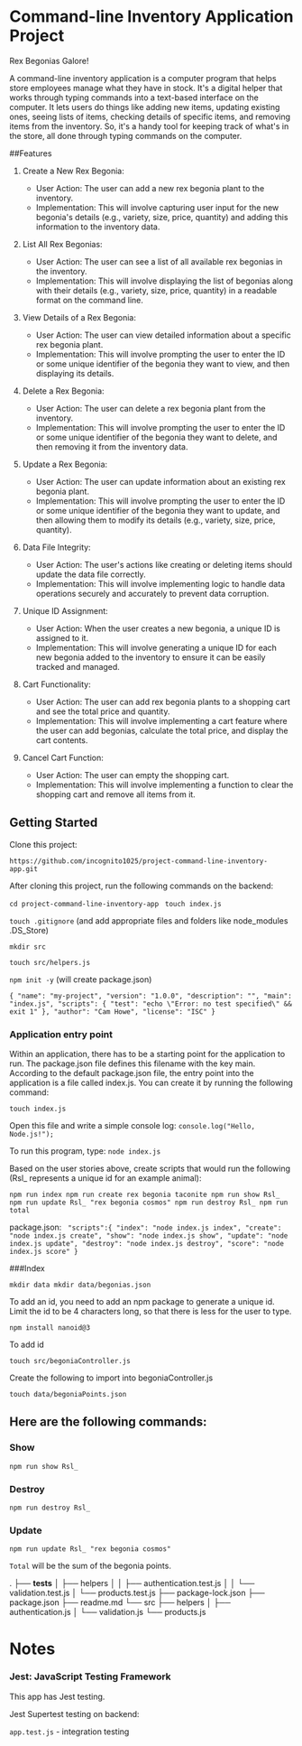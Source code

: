 # Command-line Inventory Application Project
Rex Begonias Galore!

A command-line inventory application is a computer program that helps store employees manage what they have in stock. It's a digital helper that works through typing commands into a text-based interface on the computer. It lets users do things like adding new items, updating existing ones, seeing lists of items, checking details of specific items, and removing items from the inventory. So, it's a handy tool for keeping track of what's in the store, all done through typing commands on the computer.


##Features

1. Create a New Rex Begonia: 
   - User Action: The user can add a new rex begonia plant to the inventory.
   - Implementation: This will involve capturing user input for the new begonia's details (e.g., variety, size, price, quantity) and adding this information to the inventory data.

2. List All Rex Begonias: 
   - User Action: The user can see a list of all available rex begonias in the inventory.
   - Implementation: This will involve displaying the list of begonias along with their details (e.g., variety, size, price, quantity) in a readable format on the command line.

3. View Details of a Rex Begonia: 
   - User Action: The user can view detailed information about a specific rex begonia plant.
   - Implementation: This will involve prompting the user to enter the ID or some unique identifier of the begonia they want to view, and then displaying its details.

4. Delete a Rex Begonia: 
   - User Action: The user can delete a rex begonia plant from the inventory.
   - Implementation: This will involve prompting the user to enter the ID or some unique identifier of the begonia they want to delete, and then removing it from the inventory data.

5. Update a Rex Begonia: 
   - User Action: The user can update information about an existing rex begonia plant.
   - Implementation: This will involve prompting the user to enter the ID or some unique identifier of the begonia they want to update, and then allowing them to modify its details (e.g., variety, size, price, quantity).

6. Data File Integrity: 
   - User Action: The user's actions like creating or deleting items should update the data file correctly.
   - Implementation: This will involve implementing logic to handle data operations securely and accurately to prevent data corruption.

7. Unique ID Assignment: 
   - User Action: When the user creates a new begonia, a unique ID is assigned to it.
   - Implementation: This will involve generating a unique ID for each new begonia added to the inventory to ensure it can be easily tracked and managed.

8. Cart Functionality: 
   - User Action: The user can add rex begonia plants to a shopping cart and see the total price and quantity.
   - Implementation: This will involve implementing a cart feature where the user can add begonias, calculate the total price, and display the cart contents.

9. Cancel Cart Function: 
   - User Action: The user can empty the shopping cart.
   - Implementation: This will involve implementing a function to clear the shopping cart and remove all items from it.



## Getting Started

Clone this project:

`https://github.com/incognito1025/project-command-line-inventory-app.git`



After cloning this project, run the following commands on the backend:

`cd project-command-line-inventory-app
`
`touch index.js`

`touch .gitignore` (and add appropriate files and folders like node_modules
.DS_Store)

`mkdir src`

`touch src/helpers.js`

`npm init -y` (will create package.json)

`{
  "name": "my-project",
  "version": "1.0.0",
  "description": "",
  "main": "index.js",
  "scripts": {
    "test": "echo \"Error: no test specified\" && exit 1"
  },
  "author": "Cam Howe",
  "license": "ISC"
}`

### Application entry point
Within an application, there has to be a starting point for the application to run. The package.json file defines this filename with the key main. According to the default package.json file, the entry point into the application is a file called index.js. You can create it by running the following command:

`touch index.js`

Open this file and write a simple console log:
`console.log("Hello, Node.js!");`


To run this program, type:
`node index.js`


Based on the user stories above, create scripts that would run the following (Rsl_ represents a unique id for an example animal):

`npm run index
npm run create rex begonia taconite
npm run show Rsl_
npm run update Rsl_ "rex begonia cosmos"
npm run destroy Rsl_
npm run total`


package.json:
` "scripts":{
 "index": "node index.js index",
 "create": "node index.js create",
 "show": "node index.js show",
 "update": "node index.js update",
 "destroy": "node index.js destroy",
 "score": "node index.js score"
}`


###Index

`mkdir data
mkdir data/begonias.json`


To add an id, you need to add an npm package to generate a unique id. Limit the id to be 4 characters long, so that there is less for the user to type.

`npm install nanoid@3`

To add id

`touch src/begoniaController.js`


Create the following to import into begoniaController.js

`touch data/begoniaPoints.json`


## Here are the following commands:

### Show

`npm run show Rsl_`


### Destroy

`npm run destroy Rsl_`


### Update

`npm run update Rsl_ "rex begonia cosmos"`


`Total` will be the sum of the begonia points.

.
├── __tests__
│   ├── helpers
│   │   ├── authentication.test.js
│   │   └── validation.test.js
│   └── products.test.js
├── package-lock.json
├── package.json
├── readme.md
└── src
    ├── helpers
    │   ├── authentication.js
    │   └── validation.js
    └── products.js



# Notes

### Jest: JavaScript Testing Framework

This app has Jest testing.

Jest Supertest testing on backend:

`app.test.js` - integration testing
